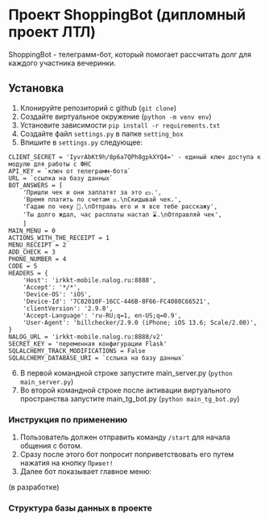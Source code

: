 # Проект ShoppingBot (дипломный проект ЛТЛ)

ShoppingBot - телеграмм-бот, который помогает рассчитать долг для каждого участника вечеринки.

## Установка

1. Клонируйте репозиторий с github (`git clone`)
2. Создайте виртуальное окружение (`python -m venv env`)
3. Установите зависимости `pip install -r requirements.txt`
4. Создайте файл `settings.py` в папке `setting_box`
5. Впишите в `settings.py` следующее:
```
CLIENT_SECRET = 'IyvrAbKt9h/8p6a7QPh8gpkXYQ4=' - единый ключ доступа к модулю для работы с ФНС
API_KEY = `ключ от телеграмм-бота`
URL = `ссылка на базу данных`
BOT_ANSWERS = [
    'Пришли чек и они заплатят за это 💵.',
    'Время платить по счетам ⚖️.\nСкидывай чек.',
    'Гадаю по чеку 🔮.\nОтправь его и я все тебе расскажу',
    'Ты долго ждал, час расплаты настал ⌛.\nОтправляй чек',
    ]
MAIN_MENU = 0
ACTIONS_WITH_THE_RECEIPT = 1
MENU_RECEIPT = 2
ADD_CHECK = 3
PHONE_NUMBER = 4
CODE = 5
HEADERS = {
    'Host': 'irkkt-mobile.nalog.ru:8888',
    'Accept': '*/*',
    'Device-OS': 'iOS',
    'Device-Id': '7C82010F-16CC-446B-8F66-FC4080C66521',
    'clientVersion': '2.9.0',
    'Accept-Language': 'ru-RU;q=1, en-US;q=0.9',
    'User-Agent': 'billchecker/2.9.0 (iPhone; iOS 13.6; Scale/2.00)',
}
NALOG_URL = 'irkkt-mobile.nalog.ru:8888/v2'
SECRET_KEY = 'переменная конфигурации Flask'
SQLALCHEMY_TRACK_MODIFICATIONS = False
SQLALCHEMY_DATABASE_URI = `сслыка на базу данных`
```
6. В первой командной строке запустите main_server.py (`python main_server.py`)
7. Во второй командной строке после активации виртуального пространства запустите main_tg_bot.py (`python main_tg_bot.py`)

### Инструкция по применению

1. Пользователь должен отправить команду `/start` для начала общения с ботом.
2. Сразу после этого бот попросит поприветствовать его путем нажатия на кнопку `Привет!`
3. Далее бот показывает главное меню:

(в разработке)

### Структура базы данных в проекте

